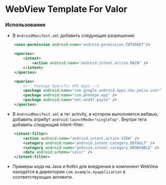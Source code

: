 # WebView Template For Valor

### Использование

- В ```AndroidManifest.xml``` добавить следующие разрешения:

```xml
    <uses-permission android:name="android.permission.INTERNET"/>
```
```xml
    <queries>
        <intent>
            <action android:name="android.intent.action.MAIN" />
        </intent>
    </queries>
```
```xml
    <queries>
        <!-- Package Specific UPI Apps -->
        <package android:name="com.google.android.apps.nbu.paisa.user" />
        <package android:name="com.phonepe.app" />
        <package android:name="net.one97.paytm" />
    </queries>
```

- В ```AndroidManifest.xml``` в тег activity, в котором выполняется вебвью, добавить атрибут ```android:launchMode="singleTop"```. Внутри тега добавить следующий intent-filter:

```xml
    <intent-filter>
        <action android:name="android.intent.action.VIEW" />
        <category android:name="android.intent.category.DEFAULT" />
        <category android:name="android.intent.category.BROWSABLE" />
        <data android:scheme="valor" />
    </intent-filter>
```
- Примеры кода на Java и Kotlin для внедрения в компонент WebVew находятся в директории ```com.example.myapplication``` в соответствующих активити. 